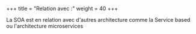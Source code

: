 +++
title = "Relation avec :"
weight = 40
+++

La SOA est en relation avec d'autres architecture comme la Service based ou l'architecture microservices